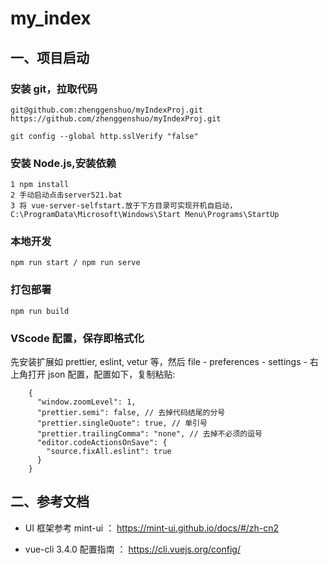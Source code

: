 # my_index

## 一、项目启动

### 安装 git，拉取代码

```
git@github.com:zhenggenshuo/myIndexProj.git
https://github.com/zhenggenshuo/myIndexProj.git

git config --global http.sslVerify "false"
```

### 安装 Node.js,安装依赖

```
1 npm install
2 手动启动点击server521.bat
3 将 vue-server-selfstart.放于下方目录可实现开机自启动，
C:\ProgramData\Microsoft\Windows\Start Menu\Programs\StartUp
```

### 本地开发

```
npm run start / npm run serve
```

### 打包部署

```
npm run build
```

### VScode 配置，保存即格式化

先安装扩展如 prettier, eslint, vetur 等，然后 file - preferences - settings - 右上角打开 json 配置，配置如下，复制粘贴:

```
    {
      "window.zoomLevel": 1,
      "prettier.semi": false, // 去掉代码结尾的分号
      "prettier.singleQuote": true, // 单引号
      "prettier.trailingComma": "none", // 去掉不必须的逗号
      "editor.codeActionsOnSave": {
        "source.fixAll.eslint": true
      }
    }
```

## 二、参考文档

-   UI 框架参考 mint-ui ： https://mint-ui.github.io/docs/#/zh-cn2

-   vue-cli 3.4.0 配置指南 ： https://cli.vuejs.org/config/
